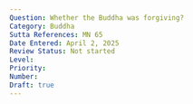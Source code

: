 ```yaml
---
Question: Whether the Buddha was forgiving?
Category: Buddha
Sutta References: MN 65
Date Entered: April 2, 2025
Review Status: Not started
Level: 
Priority: 
Number: 
Draft: true
---
```

